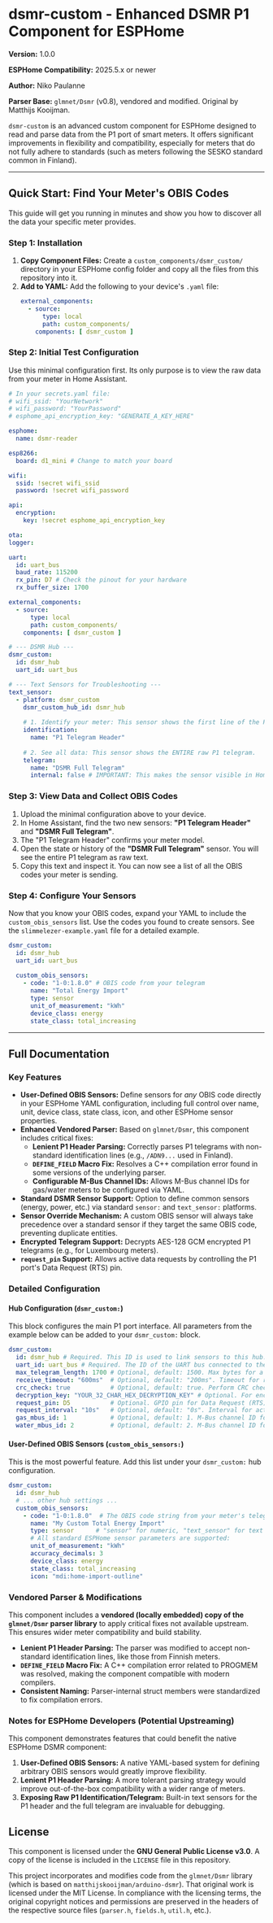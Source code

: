 # dsmr-custom - Enhanced DSMR P1 Component for ESPHome

**Version:** 1.0.0

**ESPHome Compatibility:** 2025.5.x or newer

**Author:** Niko Paulanne

**Parser Base:** `glmnet/Dsmr` (v0.8), vendored and modified. Original by Matthijs Kooijman.

`dsmr-custom` is an advanced custom component for ESPHome designed to read and parse data from the P1 port of smart meters. It offers significant improvements in flexibility and compatibility, especially for meters that do not fully adhere to standards (such as meters following the SESKO standard common in Finland).

---

## Quick Start: Find Your Meter's OBIS Codes

This guide will get you running in minutes and show you how to discover all the data your specific meter provides.

### Step 1: Installation

1.  **Copy Component Files:** Create a `custom_components/dsmr_custom/` directory in your ESPHome config folder and copy all the files from this repository into it.
2.  **Add to YAML:** Add the following to your device's `.yaml` file:
    ```yaml
    external_components:
      - source:
          type: local
          path: custom_components/
        components: [ dsmr_custom ]
    ```

### Step 2: Initial Test Configuration

Use this minimal configuration first. Its only purpose is to view the raw data from your meter in Home Assistant.

```yaml
# In your secrets.yaml file:
# wifi_ssid: "YourNetwork"
# wifi_password: "YourPassword"
# esphome_api_encryption_key: "GENERATE_A_KEY_HERE"

esphome:
  name: dsmr-reader

esp8266:
  board: d1_mini # Change to match your board

wifi:
  ssid: !secret wifi_ssid
  password: !secret wifi_password

api:
  encryption:
    key: !secret esphome_api_encryption_key

ota:
logger:

uart:
  id: uart_bus
  baud_rate: 115200
  rx_pin: D7 # Check the pinout for your hardware
  rx_buffer_size: 1700

external_components:
  - source:
      type: local
      path: custom_components/
    components: [ dsmr_custom ]

# --- DSMR Hub ---
dsmr_custom:
  id: dsmr_hub
  uart_id: uart_bus

# --- Text Sensors for Troubleshooting ---
text_sensor:
  - platform: dsmr_custom
    dsmr_custom_hub_id: dsmr_hub
    
    # 1. Identify your meter: This sensor shows the first line of the P1 telegram.
    identification:
      name: "P1 Telegram Header"
      
    # 2. See all data: This sensor shows the ENTIRE raw P1 telegram.
    telegram:
      name: "DSMR Full Telegram"
      internal: false # IMPORTANT: This makes the sensor visible in Home Assistant
```

### Step 3: View Data and Collect OBIS Codes

1.  Upload the minimal configuration above to your device.
2.  In Home Assistant, find the two new sensors: **"P1 Telegram Header"** and **"DSMR Full Telegram"**.
3.  The "P1 Telegram Header" confirms your meter model.
4.  Open the state or history of the **"DSMR Full Telegram"** sensor. You will see the entire P1 telegram as raw text.
5.  Copy this text and inspect it. You can now see a list of all the OBIS codes your meter is sending.

### Step 4: Configure Your Sensors

Now that you know your OBIS codes, expand your YAML to include the `custom_obis_sensors` list. Use the codes you found to create sensors. See the `slimmelezer-example.yaml` file for a detailed example.

```yaml
dsmr_custom:
  id: dsmr_hub
  uart_id: uart_bus
  
  custom_obis_sensors:
    - code: "1-0:1.8.0" # OBIS code from your telegram
      name: "Total Energy Import"
      type: sensor
      unit_of_measurement: "kWh"
      device_class: energy
      state_class: total_increasing
```

---

## Full Documentation

### Key Features

* **User-Defined OBIS Sensors:** Define sensors for *any* OBIS code directly in your ESPHome YAML configuration, including full control over name, unit, device class, state class, icon, and other ESPHome sensor properties.
* **Enhanced Vendored Parser:** Based on `glmnet/Dsmr`, this component includes critical fixes:
    * **Lenient P1 Header Parsing:** Correctly parses P1 telegrams with non-standard identification lines (e.g., `/ADN9...` used in Finland).
    * **`DEFINE_FIELD` Macro Fix:** Resolves a C++ compilation error found in some versions of the underlying parser.
    * **Configurable M-Bus Channel IDs:** Allows M-Bus channel IDs for gas/water meters to be configured via YAML.
* **Standard DSMR Sensor Support:** Option to define common sensors (energy, power, etc.) via standard `sensor:` and `text_sensor:` platforms.
* **Sensor Override Mechanism:** A custom OBIS sensor will always take precedence over a standard sensor if they target the same OBIS code, preventing duplicate entities.
* **Encrypted Telegram Support:** Decrypts AES-128 GCM encrypted P1 telegrams (e.g., for Luxembourg meters).
* **`request_pin` Support:** Allows active data requests by controlling the P1 port's Data Request (RTS) pin.

### Detailed Configuration

#### Hub Configuration (`dsmr_custom:`)

This block configures the main P1 port interface. All parameters from the example below can be added to your `dsmr_custom:` block.

```yaml
dsmr_custom:
  id: dsmr_hub # Required. This ID is used to link sensors to this hub.
  uart_id: uart_bus # Required. The ID of the UART bus connected to the P1 port.
  max_telegram_length: 1700 # Optional, default: 1500. Max bytes for a telegram.
  receive_timeout: "600ms"  # Optional, default: "200ms". Timeout for receiving data.
  crc_check: true           # Optional, default: true. Perform CRC check on telegrams.
  decryption_key: "YOUR_32_CHAR_HEX_DECRYPTION_KEY" # Optional. For encrypted telegrams.
  request_pin: D5           # Optional. GPIO pin for Data Request (RTS). E.g., D5.
  request_interval: "10s"   # Optional, default: "0s". Interval for active data requests.
  gas_mbus_id: 1            # Optional, default: 1. M-Bus channel ID for standard gas meter.
  water_mbus_id: 2          # Optional, default: 2. M-Bus channel ID for standard water meter.
```

#### User-Defined OBIS Sensors (`custom_obis_sensors:`)

This is the most powerful feature. Add this list under your `dsmr_custom:` hub configuration.

```yaml
dsmr_custom:
  id: dsmr_hub
  # ... other hub settings ...
  custom_obis_sensors:
    - code: "1-0:1.8.0"  # The OBIS code string from your meter's telegram
      name: "My Custom Total Energy Import"
      type: sensor      # "sensor" for numeric, "text_sensor" for text
      # All standard ESPHome sensor parameters are supported:
      unit_of_measurement: "kWh"
      accuracy_decimals: 3
      device_class: energy
      state_class: total_increasing
      icon: "mdi:home-import-outline"
```

### Vendored Parser & Modifications

This component includes a **vendored (locally embedded) copy of the `glmnet/Dsmr` parser library** to apply critical fixes not available upstream. This ensures wider meter compatibility and build stability.

* **Lenient P1 Header Parsing:** The parser was modified to accept non-standard identification lines, like those from Finnish meters.
* **`DEFINE_FIELD` Macro Fix:** A C++ compilation error related to PROGMEM was resolved, making the component compatible with modern compilers.
* **Consistent Naming:** Parser-internal struct members were standardized to fix compilation errors.

### Notes for ESPHome Developers (Potential Upstreaming)

This component demonstrates features that could benefit the native ESPHome DSMR component:
1.  **User-Defined OBIS Sensors:** A native YAML-based system for defining arbitrary OBIS sensors would greatly improve flexibility.
2.  **Lenient P1 Header Parsing:** A more tolerant parsing strategy would improve out-of-the-box compatibility with a wider range of meters.
3.  **Exposing Raw P1 Identification/Telegram:** Built-in text sensors for the P1 header and the full telegram are invaluable for debugging.

## License

This component is licensed under the **GNU General Public License v3.0**. A copy of the license is included in the `LICENSE` file in this repository.

This project incorporates and modifies code from the `glmnet/Dsmr` library (which is based on `matthijskooijman/arduino-dsmr`). That original work is licensed under the MIT License. In compliance with the licensing terms, the original copyright notices and permissions are preserved in the headers of the respective source files (`parser.h`, `fields.h`, `util.h`, etc.).
```
